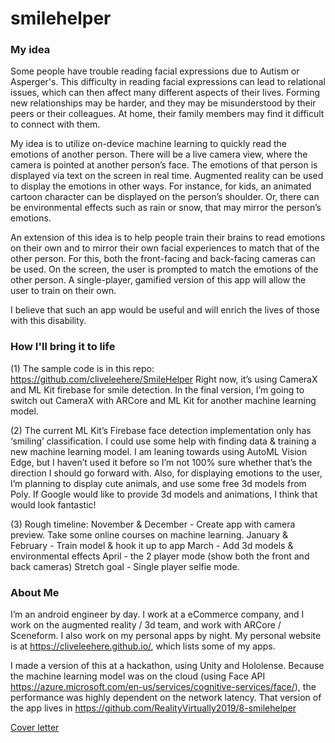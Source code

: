 # smilehelper

### My idea 
Some people have trouble reading facial expressions due to Autism or Asperger's.  This difficulty in reading facial expressions can lead to relational issues, which can then affect many different aspects of their lives.  Forming new relationships may be harder, and they may be misunderstood by their peers or their colleagues. At home, their family members may find it difficult to connect with them.

My idea is to utilize on-device machine learning to quickly read the emotions of another person.  There will be a live camera view, where the camera is pointed at another person’s face.  The emotions of that person is displayed via text on the screen in real time.  Augmented reality can be used to display the emotions in other ways.  For instance, for kids, an animated cartoon character can be displayed on the person’s shoulder.  Or, there can be environmental effects such as rain or snow, that may mirror the person’s emotions.

An extension of this idea is to help people train their brains to read emotions on their own and to mirror their own facial experiences to match that of the other person. For this, both the front-facing and back-facing cameras can be used.  On the screen, the user is prompted to match the emotions of the other person.  A single-player, gamified version of this app will allow the user to train on their own.

I believe that such an app would be useful and will enrich the lives of those with this disability.

### How I'll bring it to life

(1) The sample code is in this repo:​ https://github.com/cliveleehere/SmileHelper
Right now, it’s using CameraX and ML Kit firebase for smile detection. In the final version, I’m going to switch out CameraX with ARCore and ML Kit for another machine learning model.

(2) The current ML Kit’s Firebase face detection implementation only has ‘smiling’ classification. I could use some help with finding data & training a new machine learning model. I am leaning towards using AutoML Vision Edge, but I haven’t used it before so I’m not 100% sure whether that’s the direction I should go forward with.
Also, for displaying emotions to the user, I’m planning to display cute animals, and use some free 3d models from Poly. If Google would like to provide 3d models and animations, I think that would look fantastic!

(3) Rough timeline:
November & December - Create app with camera preview. Take some online courses on machine learning.
January & February - Train model & hook it up to app
March - Add 3d models & environmental effects
April - the 2 player mode (show both the front and back cameras) Stretch goal - Single player selfie mode.

### About Me

I’m an android engineer by day. I work at a eCommerce company, and I work on the augmented reality / 3d team, and work with ARCore / Sceneform. I also work on my personal apps by night. My personal website is at ​https://cliveleehere.github.io/​ , which lists some of my apps.

I made a version of this at a hackathon, using Unity and Hololense. Because the machine learning model was on the cloud (using Face API https://azure.microsoft.com/en-us/services/cognitive-services/face/​ ), the performance was highly dependent on the network latency. That version of the app lives in https://github.com/RealityVirtually2019/8-smilehelper


[Cover letter](cover_letter.pdf)